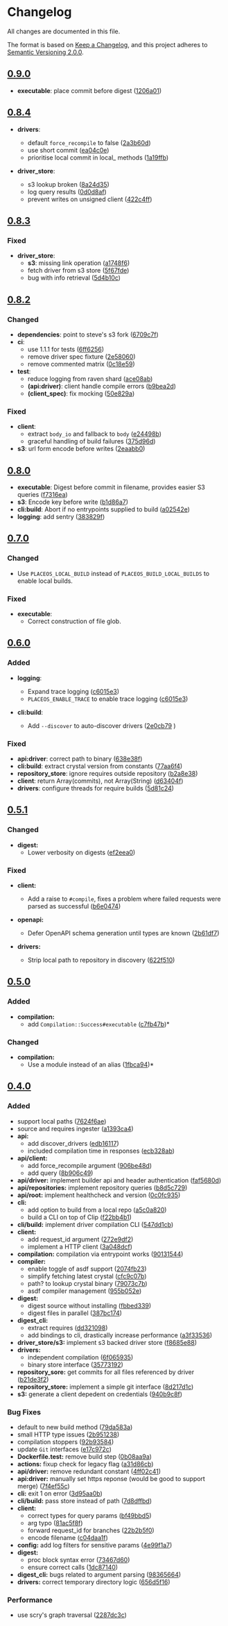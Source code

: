 # Changelog

All changes are documented in this file.

The format is based on [Keep a Changelog](https://keepachangelog.com/en/1.0.0/),
and this project adheres to [Semantic Versioning 2.0.0](https://semver.org/).

## [0.9.0](https://github.com/PlaceOS/build/compare/v0.8.4...v0.9.0)

* **executable**: place commit before digest ([1206a01](https://github.com/PlaceOS/build/commit/1206a01))

## [0.8.4](https://github.com/PlaceOS/build/compare/v0.8.3...v0.8.4)

* **drivers**:
  - default `force_recompile` to false ([2a3b60d](https://github.com/PlaceOS/build/commit/2a3b60d))
  - use short commit ([ea04c0e](https://github.com/PlaceOS/build/commit/ea04c0e))
  - prioritise local commit in local_ methods ([1a19ffb](https://github.com/PlaceOS/build/commit/1a19ffb))

* **driver_store**:
  - s3 lookup broken ([8a24d35](https://github.com/PlaceOS/build/commit/8a24d35))
  - log query results ([0d0d8af](https://github.com/PlaceOS/build/commit/0d0d8af))
  - prevent writes on unsigned client ([422c4ff](https://github.com/PlaceOS/build/commit/422c4ff))

## [0.8.3](https://github.com/PlaceOS/build/compare/v0.8.2...v0.8.3)

### Fixed

* **driver_store**:
  - **s3**: missing link operation ([a1748f6](https://github.com/PlaceOS/build/commit/a1748f6))
  - fetch driver from s3 store ([5f67fde](https://github.com/PlaceOS/build/commit/5f67fde)) 
  - bug with info retrieval  ([5d4b10c](https://github.com/PlaceOS/build/commit/5d4b10c))

## [0.8.2](https://github.com/PlaceOS/build/compare/v0.8.0...v0.8.2)

### Changed

* **dependencies**: point to steve's s3 fork ([6709c7f](https://github.com/PlaceOS/build/commit/6709c7f))
* **ci**:
  - use 1.1.1 for tests ([6ff6256](https://github.com/PlaceOS/build/commit/6ff6256))
  - remove driver spec fixture ([2e58060](https://github.com/PlaceOS/build/commit/2e58060))
  - remove commented matrix ([0c18e59](https://github.com/PlaceOS/build/commit/0c18e59))
* **test**:
  - reduce logging from raven shard ([ace08ab](https://github.com/PlaceOS/build/commit/ace08ab))
  - **(api:driver)**: client handle compile errors ([b9bea2d](https://github.com/PlaceOS/build/commit/b9bea2d))
  - **(client_spec)**: fix mocking ([50e829a](https://github.com/PlaceOS/build/commit/50e829a))

### Fixed

* **client**:
  - extract `body_io` and fallback to `body` ([e24498b](https://github.com/PlaceOS/build/commit/e24498b))
  - graceful handling of build failures ([375d96d](https://github.com/PlaceOS/build/commit/375d96d))
* **s3**: url form encode before writes ([2eaabb0](https://github.com/PlaceOS/build/commit/2eaabb0))

## [0.8.0](https://github.com/PlaceOS/build/compare/v0.7.0...v0.8.0)

* **executable**: Digest before commit in filename, provides easier S3 queries ([f7316ea](https://github.com/PlaceOS/build/commit/f7316ea)) 
* **s3**: Encode key before write ([b1d86a7](https://github.com/PlaceOS/build/commit/b1d86a7)) 
* **cli:build**: Abort if no entrypoints supplied to build ([a02542e](https://github.com/PlaceOS/build/commit/a02542e))
* **logging**: add sentry ([383829f](https://github.com/PlaceOS/build/commit/383829f))

## [0.7.0](https://github.com/PlaceOS/build/compare/v0.6.0...v0.7.0)

### Changed

* Use `PLACEOS_LOCAL_BUILD` instead of `PLACEOS_BUILD_LOCAL_BUILDS` to enable local builds.

### Fixed

* **executable**:
  * Correct construction of file glob.

## [0.6.0](https://github.com/PlaceOS/build/compare/v0.5.1...v0.6.0)

### Added

* **logging**:
  * Expand trace logging ([c6015e3](https://github.com/PlaceOS/build/commit/c6015e3))
  * `PLACEOS_ENABLE_TRACE` to enable trace logging ([c6015e3](https://github.com/PlaceOS/build/commit/c6015e3))

* **cli:build**:
  * Add `--discover` to auto-discover drivers ([2e0cb79](https://github.com/PlaceOS/build/commit/2e0cb79) )

### Fixed

* **api:driver**: correct path to binary ([638e38f](https://github.com/PlaceOS/build/commit/638e38f))
* **cli:build**: extract crystal version from constants ([77aa6f4](https://github.com/PlaceOS/build/commit/77aa6f4))
* **repository_store**: ignore requires outside repository ([b2a8e38](https://github.com/PlaceOS/build/commit/b2a8e38))
* **client**: return Array(commits), not Array(String) ([d63404f](https://github.com/PlaceOS/build/commit/d63404f))
* **drivers**: configure threads for require builds ([5d81c24](https://github.com/PlaceOS/build/commit/5d81c24))

## [0.5.1](https://github.com/PlaceOS/build/compare/v0.5.0...v0.5.1)

### Changed

* **digest:**
  * Lower verbosity on digests ([ef2eea0](https://github.com/PlaceOS/build/commit/ef2eea0))

### Fixed

* **client:**
  * Add a raise to `#compile`, fixes a problem where failed requests were parsed as successful ([b6e0474](https://github.com/PlaceOS/build/commit/b6e0474))

* **openapi:**
  * Defer OpenAPI schema generation until types are known ([2b61df7](https://github.com/PlaceOS/build/commit/2b61df7))

* **drivers:**
  * Strip local path to repository in discovery ([622f510](https://github.com/PlaceOS/build/commit/622f510))

## [0.5.0](https://github.com/PlaceOS/build/compare/v0.4.0...v0.5.0)

### Added

* **compilation:**
  * add `Compilation::Success#executable` ([c7fb47b](https://github.com/PlaceOS/build/commit/c7fb47b))*

### Changed

* **compilation:**
  * Use a module instead of an alias ([1fbca94](https://github.com/PlaceOS/build/commit/1fbca94))*

## [0.4.0](https://github.com/PlaceOS/build/compare/v0.1.1...v0.4.0)

### Added

*   support local paths ([7624f6ae](https://github.com/PlaceOS/build/commit/7624f6ae))
*   source and requires ingester ([a1393ca4](https://github.com/PlaceOS/build/commit/a1393ca4))
* **api:**
  *  add discover_drivers ([edb16117](https://github.com/PlaceOS/build/commit/edb16117))
  *  included compilation time in responses ([ecb328ab](https://github.com/PlaceOS/build/commit/ecb328ab))
* **api/client:**
  *  add force_recompile argument ([906be48d](https://github.com/PlaceOS/build/commit/906be48d))
  *  add query ([8b906c49](https://github.com/PlaceOS/build/commit/8b906c49))
* **api/driver:**  implement builder api and header authentication ([faf5680d](https://github.com/PlaceOS/build/commit/faf5680d))
* **api/repositories:**  implement repository queries ([b8d5c729](https://github.com/PlaceOS/build/commit/b8d5c729))
* **api/root:**  implement healthcheck and version ([0c0fc935](https://github.com/PlaceOS/build/commit/0c0fc935))
* **cli:**
  *  add option to build from a local repo ([a5c0a820](https://github.com/PlaceOS/build/commit/a5c0a820))
  *  build a CLI on top of Clip ([f22bb4b1](https://github.com/PlaceOS/build/commit/f22bb4b1))
* **cli/build:**  implement driver compilation CLI ([547dd1cb](https://github.com/PlaceOS/build/commit/547dd1cb))
* **client:**
  *  add request_id argument ([272e9df2](https://github.com/PlaceOS/build/commit/272e9df2))
  *  implement a HTTP client ([3a048dcf](https://github.com/PlaceOS/build/commit/3a048dcf))
* **compilation:**  compilation via entrypoint works ([90131544](https://github.com/PlaceOS/build/commit/90131544))
* **compiler:**
  *  enable toggle of asdf support ([2074fb23](https://github.com/PlaceOS/build/commit/2074fb23))
  *  simplify fetching latest crystal ([cfc9c07b](https://github.com/PlaceOS/build/commit/cfc9c07b))
  *  path? to lookup crystal binary ([79073c7b](https://github.com/PlaceOS/build/commit/79073c7b))
  *  asdf compiler management ([955b052e](https://github.com/PlaceOS/build/commit/955b052e))
* **digest:**
  *  digest source without installing ([fbbed339](https://github.com/PlaceOS/build/commit/fbbed339))
  *  digest files in parallel ([387bc174](https://github.com/PlaceOS/build/commit/387bc174))
* **digest_cli:**
  *  extract requires ([dd321098](https://github.com/PlaceOS/build/commit/dd321098))
  *  add bindings to cli, drastically increase performance ([a3f33536](https://github.com/PlaceOS/build/commit/a3f33536))
* **driver_store/s3:**  implement s3 backed driver store ([f8685e88](https://github.com/PlaceOS/build/commit/f8685e88))
* **drivers:**
  *  independent compilation ([6f065935](https://github.com/PlaceOS/build/commit/6f065935))
  *  binary store interface ([35773192](https://github.com/PlaceOS/build/commit/35773192))
* **repository_sore:**  get commits for all files referenced by driver ([b21de3f2](https://github.com/PlaceOS/build/commit/b21de3f2))
* **repository_store:**  implement a simple git interface ([8d217d1c](https://github.com/PlaceOS/build/commit/8d217d1c))
* **s3:**  generate a client depedent on credentials ([940b9c8f](https://github.com/PlaceOS/build/commit/940b9c8f))

### Bug Fixes

*   default to new build method ([79da583a](https://github.com/PlaceOS/build/commit/79da583a))
*   small HTTP type issues ([2b951238](https://github.com/PlaceOS/build/commit/2b951238))
*   compilation stoppers ([92b93584](https://github.com/PlaceOS/build/commit/92b93584))
*   update `Git` interfaces ([e17c972c](https://github.com/PlaceOS/build/commit/e17c972c))
* **Dockerfile.test:**  remove build step ([0b08aa9a](https://github.com/PlaceOS/build/commit/0b08aa9a))
* **actions:**  fixup check for legacy flag ([a31d86cb](https://github.com/PlaceOS/build/commit/a31d86cb))
* **api/driver:**  remove redundant constant ([4ff02c41](https://github.com/PlaceOS/build/commit/4ff02c41))
* **api:driver:**  manually set https reponse (would be good to support merge) ([7f4ef55c](https://github.com/PlaceOS/build/commit/7f4ef55c))
* **cli:**  exit 1 on error ([3d95aa0b](https://github.com/PlaceOS/build/commit/3d95aa0b))
* **cli/build:**  pass store instead of path ([7d8dffbd](https://github.com/PlaceOS/build/commit/7d8dffbd))
* **client:**
  *  correct types for query params ([bf49bbd5](https://github.com/PlaceOS/build/commit/bf49bbd5))
  *  arg typo ([81ac5f8f](https://github.com/PlaceOS/build/commit/81ac5f8f))
  *  forward request_id for branches ([22b2b5f0](https://github.com/PlaceOS/build/commit/22b2b5f0))
  *  encode filename ([c04daa1f](https://github.com/PlaceOS/build/commit/c04daa1f))
* **config:**  add log filters for sensitive params ([4e99f1a7](https://github.com/PlaceOS/build/commit/4e99f1a7))
* **digest:**
  *  proc block syntax error ([73467d60](https://github.com/PlaceOS/build/commit/73467d60))
  *  ensure correct calls ([1dc87140](https://github.com/PlaceOS/build/commit/1dc87140))
* **digest_cli:**  bugs related to argument parsing ([98365664](https://github.com/PlaceOS/build/commit/98365664))
* **drivers:**  correct temporary directory logic ([656d5f16](https://github.com/PlaceOS/build/commit/656d5f16))

### Performance

*   use scry's graph traversal ([2287dc3c](https://github.com/PlaceOS/build/commit/2287dc3c))
